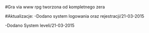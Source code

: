 #Gra via www rpg tworzona od kompletnego zera

#Aktualizacje:
-Dodano system logowania oraz rejestracji/21-03-2015

-Dodano System leveli/21-03-2015

